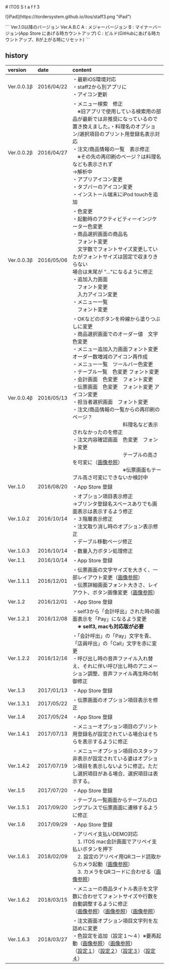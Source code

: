 <title>ITOS Self 3</title>
# ITOS S t a f f  3
<p class="center">
![iPad](https://itordersystem.github.io/itos/staff3.png "iPad")
</p>
```
Ver.1.0以降のバージョン
Ver.A.B.C
A : メジャーバージョン
B : マイナーバージョン(App Store にあげる時カウントアップ)
C : ビルド(GitHubにあげる時カウントアップ、Bが上がる時にリセット)
```

## history

| version | date | content |
|:--|:--|:--|
| Ver.0.0.1β | 2016/04/22 |・最新iOS環境対応<br>・staff2から別アプリに<br>・アイコン更新 |
| Ver.0.0.2β | 2016/04/27 |・メニュー検索　修正<br>　※旧アプリで使用している検索用の部品が最新では非推奨になっているので<br>置き換えました。・料理名のオプション/選択項目のプリント用登録名表示対応<br>・注文/商品情報の一覧　表示修正<br>　※その先の再印刷のページ？は料理名なども表示されず<br>    →解析中<br>・アプリアイコン変更<br>・タブバーのアイコン変更<br>・インストール端末にiPod touchを追加 |
| Ver.0.0.3β | 2016/05/06 |・色変更<br>・起動時のアクティビティーインジケーター色変更<br>・商品選択画面の商品名<br>　フォント変更　<br>　文字数でフォントサイズ変更していたがフォントサイズは固定で収まりきらない<br>場合は末尾が "..."になるように修正<br>・追加入力画面<br>　フォント変更<br>　入力アイコン変更<br>・メニュー一覧<br>　フォント変更 |
| Ver.0.0.4β | 2016/05/13 |・OKなどのボタンを枠線から塗りつぶしに変更<br>・商品選択画面でのオーダー値　文字色変更<br>・メニュー追加入力画面フォント変更<br>  オーダー数増減のアイコン再作成<br>・メニュー一覧　ツールバー色変更<br>・テーブル一覧　色変更 フォント変更<br>・会計画面　色変更　フォント変更<br>・伝票画面　色変更　フォント変更 アイコン変更<br>・担当者選択画面　フォント変更<br>・注文/商品情報の一覧からの再印刷のページ？　<br>　　　　　　　　　　料理名など表示されなかったのを修正<br>・注文内容確認画面　色変更　フォント変更<br>　　　　　　　　　　テーブルの高さを可変に（<a href="./histimage/20160513_1.png">画像参照</a>）<br>　　　　　　　　　　※伝票画面もテーブル高さ可変にできないか検討中 |
| Ver.1.0 | 2016/08/20 |・App Store 登録 |
| Ver.1.0.2 | 2016/10/14 |・オプション項目表示修正<br>    ->プリンタ登録名スペースありでも画面表示は表示するよう修正<br>・３階層表示修正<br>・注文取り消し時のオプション表示修正<br>・デーブル移動ページ修正|
| Ver.1.0.3 | 2016/10/14 |・数量入力ボタン処理修正 |
| Ver.1.1 | 2016/10/14 |・App Store 登録 |
| Ver.1.1.1 | 2016/12/01 |・伝票画面の文字サイズを大きく、一部レイアウト変更（<a href="./histimage/1_1_1_1.png">画像参照</a>）<br> ・伝票詳細画面フォント大きさ、レイアウト、ボタン画像変更（<a href="./histimage/1_1_1_2.png">画像参照</a>）|
| Ver.1.2 | 2016/12/01 |・App Store 登録 |
| Ver.1.2.1 | 2016/12/08 |・self3から「会計呼出」された時の画面表示を「Pay」になるよう変更<br>　**※ self3, macも対応版が必要** |
| Ver.1.2.2 | 2016/12/16 |・「会計呼出」の「Pay」文字を青、「店員呼出」の「Call」文字を赤に変更<br>・呼び出し時の音声ファイル入れ替え、それに伴い呼び出し時のアニメーション調整、音声ファイル再生時の制御修正 |
| Ver.1.3 | 2017/01/13 |・App Store 登録 |
| Ver.1.3.1 | 2017/05/22 |・伝票画面のオプション項目表示を修正|
| Ver.1.4 | 2017/05/24 |・App Store 登録 |
| Ver.1.4.1 | 2017/07/13 |・メニューオプション項目のプリント用登録名が設定されている場合はそちらを表示するように修正 |
| Ver.1.4.2 | 2017/07/19 |・メニューオプション項目のスタッフ非表示が設定されている婆はオプション項目を表示しないように修正。ただし選択項目がある場合、選択項目は表示する。 |
| Ver.1.5 | 2017/07/20 |・App Store 登録 |
| Ver.1.5.1 | 2017/09/20 |・テーブル一覧画面からテーブルのロングプレスで伝票画面に遷移するように修正 |
| Ver.1.6 | 2017/09/29 |・App Store 登録 |
| Ver.1.6.1 | 2018/02/09 |・アリペイ支払いDEMO対応<br>　1. ITOS mac会計画面でアリペイ支払いボタンを押下<br>　2. 設定のアリペイ用QRコード読取からカメラ起動（<a href="./histimage/1_6_1_1.png">画像参照</a>）<br>　3. カメラをQRコードに合わせる（<a href="./histimage/1_6_1_2.png">画像参照</a>）|
| Ver.1.6.2 | 2018/03/15 |・メニューの商品タイトル表示を文字数に合わせてフォントサイズや行数を自動調整するように修正<br>（<a href="./histimage/1_6_2_1.png">画像参照</a>）（<a href="./histimage/1_6_2_2.png">画像参照</a>）（<a href="./histimage/1_6_2_3.png">画像参照</a>）|
| Ver.1.6.3 | 2018/03/27 |・注文画面オプション項目文字列を左詰めに変更<br>・色設定を追加（設定１〜４）※要再起動（<a href="./histimage/1_6_3_1.png">画像参照</a>）（<a href="./histimage/1_6_3_2.png">画像参照</a>）<br>（<a href="./histimage/1_6_3_3.png">設定１</a>）（<a href="./histimage/1_6_3_4.png">設定２</a>）（<a href="./histimage/1_6_3_5.png">設定３</a>）（<a href="./histimage/1_6_3_6.png">設定４</a>）|
